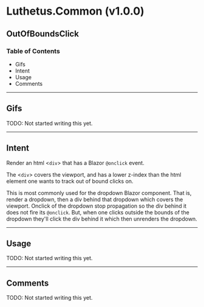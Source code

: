 # Luthetus.Common (v1.0.0)

## OutOfBoundsClick

### Table of Contents
- Gifs
- Intent
- Usage
- Comments

---

## Gifs
TODO: Not started writing this yet.

---

## Intent
Render an html &lt;`div`&gt; that has a Blazor `@onclick` event.

The &lt;`div`&gt; covers the viewport, and has a lower z-index than the html element one wants to track out of bound clicks on.

This is most commonly used for the dropdown Blazor component. That is, render a dropdown, then a div behind that dropdown which covers the viewport. Onclick of the dropdown stop propagation so the div behind it does not fire its `@onclick`. But, when one clicks outside the bounds of the dropdown they'll click the div behind it which then unrenders the dropdown.

---

## Usage
TODO: Not started writing this yet.

---

## Comments
TODO: Not started writing this yet.